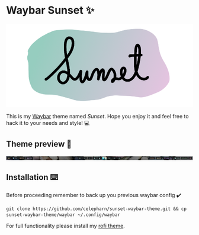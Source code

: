 # Waybar Sunset ✨
<p align="center">
  <img src="sunset.png" />
</p>
<p> This is my <a href="https://github.com/Alexays/Waybar">Waybar</a> theme named <em>Sunset</em>. Hope you enjoy it and feel free to hack it to your needs and style! 💻
</p>

## Theme preview 👀
<p align="center">
  <img src="image.png" />
</p>

## Installation ⌨️
Before proceeding remember to back up you previous waybar config ✔️
```
git clone https://github.com/celepharn/sunset-waybar-theme.git && cp sunset-waybar-theme/waybar ~/.config/waybar
```
<p> For full functionality please install my <a href="https://github.com/celepharn/rofi-theme-sunset">rofi theme</a>. </p>

